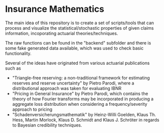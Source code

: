 # Insurance Mathematics
 
 The main idea of this repository is to create a set of scripts/tools that can process and visualize the statistical/stochastic properties of given claims information, incoporating actuarial theories/techniques. 
 
 The raw functions can be found in the "backend" subfolder and there is some fake generated data available, which was used to check basic functionality. 

Several of the ideas have originated from various actuarial publications such as
- "Triangle-free reserving: a non-traditional framework for estimating reserves and reserve uncertainty" by Pietro Parodi, where a distributional approach was taken for evaluating IBNR
- "Pricing in General Insurance" by Pietro Parodi, which contains the theory of how Fourier transforms may be incorporated in producing a aggregate loss distribution when considering a frequency/severity approach to pricing
- "Schadenversicherungsmathematik" by Heinz-Willi Goelden, Klaus Th. Hess, Martin Morlock, Klaus D. Schmidt and Klaus J. Schröter in regards to Bayesian credibility techniques.
